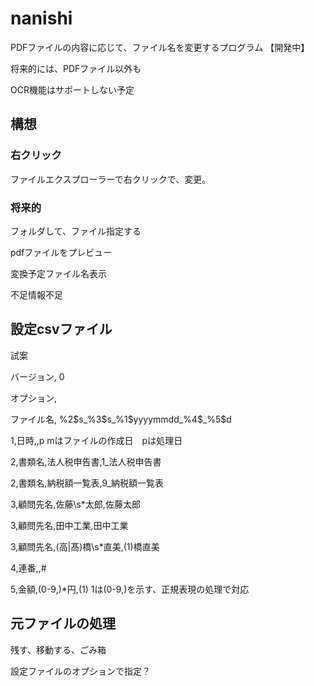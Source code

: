 # nanishi

PDFファイルの内容に応じて、ファイル名を変更するプログラム
【開発中】

将来的には、PDFファイル以外も

OCR機能はサポートしない予定

## 構想
### 右クリック
ファイルエクスプローラーで右クリックで、変更。

### 将来的
フォルダして、ファイル指定する

pdfファイルをプレビュー

変換予定ファイル名表示

不足情報不足

## 設定csvファイル
試案

バージョン, 0

オプション,

ファイル名, %2$s_%3$s_%1$yyyymmdd_%4$_%5$d

1,日時,,p  mはファイルの作成日　pは処理日

2,書類名,法人税申告書,1_法人税申告書

2,書類名,納税額一覧表,9_納税額一覧表

3,顧問先名,佐藤\s*太郎,佐藤太郎

3,顧問先名,田中工業,田中工業

3,顧問先名,(高|髙)橋\s*直美,(1)橋直美

4,連番,,#

5,金額,(0-9,)*円,(1)    1は(0-9,)を示す、正規表現の処理で対応

## 元ファイルの処理

残す、移動する、ごみ箱

設定ファイルのオプションで指定？

